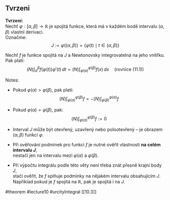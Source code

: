 ## Tvrzeni

**Tvrzení:**  
Nechť $\varphi : [\alpha, \beta] \to \mathbb{R}$ je spojitá funkce, která má v každém bodě intervalu $(\alpha, \beta)$ vlastní derivaci.  
Označme:
$$
J := \varphi((\alpha, \beta)) = \{ \varphi(t) \mid t \in (\alpha, \beta) \}
$$

Nechť $f$ je funkce spojitá na $J$ a Newtonovsky integrovatelná na jeho vnitřku.  
Pak platí:
$$
(N) \int_\alpha^\beta f(\varphi(t)) \varphi'(t)\, dt = (N) \int_{\varphi(\alpha)}^{\varphi(\beta)} f(x)\, dx
\quad \text{(rovnice (11.1))}
$$


Notes:

- Pokud $\varphi(\alpha) > \varphi(\beta)$, pak platí:
  $$
  (N) \int_{\varphi(\alpha)}^{\varphi(\beta)} f = - (N) \int_{\varphi(\beta)}^{\varphi(\alpha)} f
  $$

- Pokud $\varphi(\alpha) = \varphi(\beta)$, pak:
  $$
  (N) \int_{\varphi(\alpha)}^{\varphi(\beta)} f := 0
  $$

- Interval $J$ může být otevřený, uzavřený nebo polootevřený – je obrazem $(\alpha, \beta)$ funkcí $\varphi$.

- Při ověřování podmínek pro funkci $f$ je nutné ověřit vlastnosti **na celém intervalu $J$**,  
  nestačí jen na intervalu mezi $\varphi(\alpha)$ a $\varphi(\beta)$.

- Při výpočtu integrálu podle této věty není třeba znát přesně krajní body $J$,  
  stačí ověřit, že $f$ splňuje podmínky na nějakém intervalu obsahujícím $J$.  
  Například pokud je $f$ spojitá na $\mathbb{R}$, pak je spojitá i na $J$.


#theorem #lecture10 #urcityIntegral 
[[10.3]]